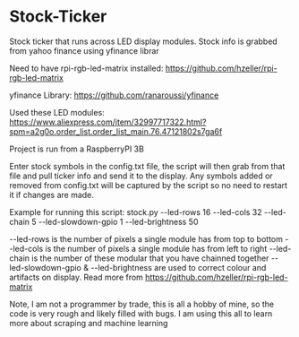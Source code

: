 # Stock-Ticker
Stock ticker that runs across LED display modules. Stock info is grabbed from yahoo finance using yfinance librar

Need to have rpi-rgb-led-matrix installed:
https://github.com/hzeller/rpi-rgb-led-matrix

yfinance Library:
https://github.com/ranaroussi/yfinance

Used these LED modules:
https://www.aliexpress.com/item/32997717322.html?spm=a2g0o.order_list.order_list_main.76.47121802s7ga6f

Project is run from a RaspberryPI 3B


Enter stock symbols in the config.txt file, the script will then grab from that file and pull ticker info and send it to the display. Any symbols added or removed from config.txt will be captured by the script so no need to restart it if changes are made.

Example for running this script:
stock.py --led-rows 16 --led-cols 32 --led-chain 5 --led-slowdown-gpio 1 --led-brightness 50

--led-rows is the number of pixels a single module has from top to bottom
--led-cols is the number of pixels a single module has from left to right
--led-chain is the number of these modular that you have chainned together
--led-slowdown-gpio & --led-brightness are used to correct colour and artifacts on display. Read more from https://github.com/hzeller/rpi-rgb-led-matrix

Note, I am not a programmer by trade, this is all a hobby of mine, so the code is very rough and likely filled with bugs. I am using this all to learn more about scraping and machine learning
